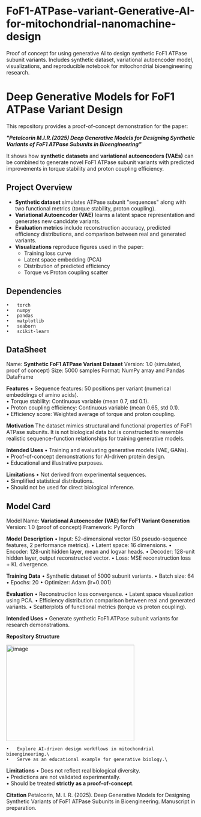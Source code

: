 # FoF1-ATPase-variant-Generative-AI-for-mitochondrial-nanomachine-design
Proof of concept for using generative AI to design synthetic FoF1 ATPase subunit variants. Includes synthetic dataset, variational autoencoder model, visualizations, and reproducible notebook for mitochondrial bioengineering research.

# Deep Generative Models for FoF1 ATPase Variant Design

This repository provides a proof-of-concept demonstration for the paper:

***"Petalcorin M.I.R.(2025) Deep Generative Models for Designing Synthetic Variants of FoF1 ATPase Subunits in Bioengineering"***

It shows how **synthetic datasets** and **variational autoencoders (VAEs)** can be combined to generate novel FoF1 ATPase subunit variants with predicted improvements in torque stability and proton coupling efficiency.

## Project Overview

- **Synthetic dataset** simulates ATPase subunit "sequences" along with two functional metrics (torque stability, proton coupling).  
- **Variational Autoencoder (VAE)** learns a latent space representation and generates new candidate variants.  
- **Evaluation metrics** include reconstruction accuracy, predicted efficiency distributions, and comparison between real and generated variants.  
- **Visualizations** reproduce figures used in the paper:
  - Training loss curve  
  - Latent space embedding (PCA)  
  - Distribution of predicted efficiency  
  - Torque vs Proton coupling scatter  

## Dependencies

	•	torch
	•	numpy
	•	pandas
	•	matplotlib
	•	seaborn
	•	scikit-learn

## DataSheet

Name: **Synthetic FoF1 ATPase Variant Dataset**
Version: 1.0 (simulated, proof of concept)
Size: 5000 samples
Format: NumPy array and Pandas DataFrame

**Features**
	•	Sequence features: 50 positions per variant (numerical embeddings of amino acids).\
	•	Torque stability: Continuous variable (mean 0.7, std 0.1).\
	•	Proton coupling efficiency: Continuous variable (mean 0.65, std 0.1).\
	•	Efficiency score: Weighted average of torque and proton coupling.

**Motivation**
The dataset mimics structural and functional properties of FoF1 ATPase subunits. It is not biological data but is constructed to resemble realistic sequence-function relationships for training generative models.

**Intended Uses**
	•	Training and evaluating generative models (VAE, GANs).\
	•	Proof-of-concept demonstrations for AI-driven protein design.\
	•	Educational and illustrative purposes.

**Limitations**
	•	Not derived from experimental sequences.\
	•	Simplified statistical distributions.\
	•	Should not be used for direct biological inference.

## Model Card

Model Name: **Variational Autoencoder (VAE) for FoF1 Variant Generation**
Version: 1.0 (proof of concept)
Framework: PyTorch

**Model Description**
	•	Input: 52-dimensional vector (50 pseudo-sequence features, 2 performance metrics).
	•	Latent space: 16 dimensions.
	•	Encoder: 128-unit hidden layer, mean and logvar heads.
	•	Decoder: 128-unit hidden layer, output reconstructed vector.
	•	Loss: MSE reconstruction loss + KL divergence.

**Training Data**
	•	Synthetic dataset of 5000 subunit variants.
	•	Batch size: 64
	•	Epochs: 20
	•	Optimizer: Adam (lr=0.001)

**Evaluation**
	•	Reconstruction loss convergence.
	•	Latent space visualization using PCA.
	•	Efficiency distribution comparison between real and generated variants.
	•	Scatterplots of functional metrics (torque vs proton coupling).

**Intended Uses**
	•	Generate synthetic FoF1 ATPase subunit variants for research demonstrations.
 
 **Repository Structure**
 
<img width="341" height="256" alt="image" src="https://github.com/user-attachments/assets/ece98d8c-e41a-4422-9263-d726d7734bba" />

	•	Explore AI-driven design workflows in mitochondrial bioengineering.\
	•	Serve as an educational example for generative biology.\

**Limitations**
	•	Does not reflect real biological diversity.\
	•	Predictions are not validated experimentally.\
	•	Should be treated **strictly as a proof-of-concept**.

 **Citation**
Petalcorin, M. I. R. (2025).
Deep Generative Models for Designing Synthetic Variants of FoF1 ATPase Subunits in Bioengineering.
Manuscript in preparation.
